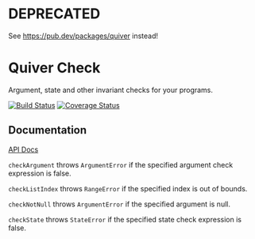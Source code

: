 # DEPRECATED

See https://pub.dev/packages/quiver instead!

Quiver Check
============

Argument, state and other invariant checks for your programs.

[![Build Status](https://travis-ci.org/QuiverDart/quiver_check.svg?branch=master)](https://travis-ci.org/QuiverDart/quiver_check)
[![Coverage Status](https://img.shields.io/coveralls/QuiverDart/quiver_check.svg)](https://coveralls.io/r/QuiverDart/quiver_check)

## Documentation

[API Docs](http://www.dartdocs.org/documentation/quiver_check/latest)

`checkArgument` throws `ArgumentError` if the specified argument check expression
is false.

`checkListIndex` throws `RangeError` if the specified index is out of bounds.

`checkNotNull` throws `ArgumentError` if the specified argument is null.

`checkState` throws `StateError` if the specified state check expression is
false.
